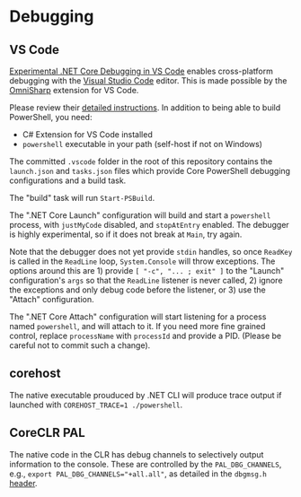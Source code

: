 Debugging
=========

VS Code
-------

[Experimental .NET Core Debugging in VS Code][core-debug] enables
cross-platform debugging with the [Visual Studio Code][vscode] editor.
This is made possible by the [OmniSharp][] extension for VS Code.

Please review their [detailed instructions][vscclrdebugger]. In
addition to being able to build PowerShell, you need:

- C# Extension for VS Code installed
- `powershell` executable in your path (self-host if not on Windows)

The committed `.vscode` folder in the root of this repository contains
the `launch.json` and `tasks.json` files which provide Core PowerShell
debugging configurations and a build task.

The "build" task will run `Start-PSBuild`.

The ".NET Core Launch" configuration will build and start a
`powershell` process, with `justMyCode` disabled, and `stopAtEntry`
enabled. The debugger is highly experimental, so if it does not break
at `Main`, try again.

Note that the debugger does not yet provide `stdin` handles, so once
`ReadKey` is called in the `ReadLine` loop, `System.Console` will
throw exceptions. The options around this are 1) provide
`[ "-c", "... ; exit" ]` to the "Launch" configuration's `args` so
that the `ReadLine` listener is never called, 2) ignore the exceptions
and only debug code before the listener, or 3) use the "Attach"
configuration.

The ".NET Core Attach" configuration will start listening for a
process named `powershell`, and will attach to it. If you need more
fine grained control, replace `processName` with `processId` and
provide a PID. (Please be careful not to commit such a change).

[core-debug]: https://blogs.msdn.microsoft.com/visualstudioalm/2016/03/10/experimental-net-core-debugging-in-vs-code/
[vscode]: https://code.visualstudio.com/
[OmniSharp]: https://github.com/OmniSharp/omnisharp-vscode
[vscclrdebugger]: http://aka.ms/vscclrdebugger

corehost
--------

The native executable prouduced by .NET CLI will produce trace output
if launched with `COREHOST_TRACE=1 ./powershell`.

CoreCLR PAL
-----------

The native code in the CLR has debug channels to selectively output
information to the console. These are controlled by the
`PAL_DBG_CHANNELS`, e.g., `export PAL_DBG_CHANNELS="+all.all"`, as
detailed in the `dbgmsg.h` [header][].

[header]: https://github.com/dotnet/coreclr/blob/release/1.0.0-rc2/src/pal/src/include/pal/dbgmsg.h
